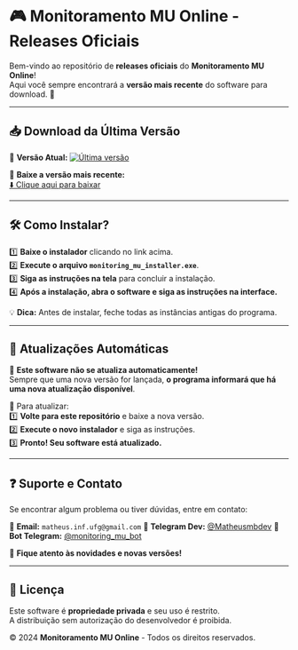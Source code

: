 # 🎮 Monitoramento MU Online - Releases Oficiais

Bem-vindo ao repositório de **releases oficiais** do **Monitoramento MU Online**!  
Aqui você sempre encontrará a **versão mais recente** do software para download. 🚀

---

## 📥 Download da Última Versão

🔹 **Versão Atual:** [![Última versão](https://img.shields.io/github/v/release/matheusbmdev/monitoring-mu-releases?label=Versão)](https://github.com/matheusbmdev/monitoring-mu-releases/releases/latest)  

📩 **Baixe a versão mais recente:**  
[⬇️ Clique aqui para baixar](https://github.com/matheusbmdev/monitoring-mu-releases/releases/latest/download/monitoring_mu_installer.exe)

---

## 🛠️ Como Instalar?
1️⃣ **Baixe o instalador** clicando no link acima.  
2️⃣ **Execute o arquivo `monitoring_mu_installer.exe`**.  
3️⃣ **Siga as instruções na tela** para concluir a instalação.  
4️⃣ **Após a instalação, abra o software e siga as instruções na interface.**  

💡 **Dica:** Antes de instalar, feche todas as instâncias antigas do programa.

---

## 🔄 Atualizações Automáticas
🛑 **Este software não se atualiza automaticamente!**  
Sempre que uma nova versão for lançada, **o programa informará que há uma nova atualização disponível**.  

📢 Para atualizar:  
1️⃣ **Volte para este repositório** e baixe a nova versão.  
2️⃣ **Execute o novo instalador** e siga as instruções.  
3️⃣ **Pronto! Seu software está atualizado.**  

---

## ❓ Suporte e Contato
Se encontrar algum problema ou tiver dúvidas, entre em contato:  

📧 **Email:** `matheus.inf.ufg@gmail.com` 
💬 **Telegram Dev:** [@Matheusmbdev](https://t.me/Matheusbmdev)
💬 **Bot Telegram:** [@monitoring_mu_bot](https://t.me/monitoring_mu_bot)  

📢 **Fique atento às novidades e novas versões!**  

---

## 📜 Licença
Este software é **propriedade privada** e seu uso é restrito.  
A distribuição sem autorização do desenvolvedor é proibida.  

© 2024 **Monitoramento MU Online** - Todos os direitos reservados.  
